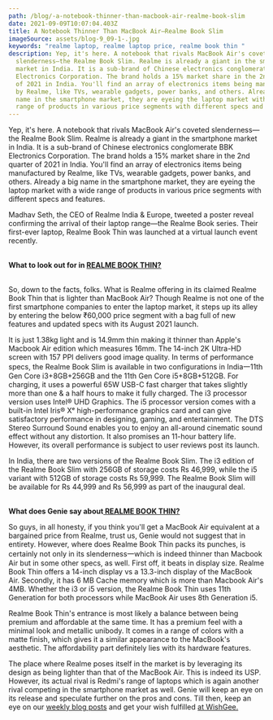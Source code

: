 ```yaml
---
path: /blog/-a-notebook-thinner-than-macbook-air-realme-book-slim
date: 2021-09-09T10:07:04.403Z
title: A Notebook Thinner Than MacBook Air—Realme Book Slim
imageSource: assets/blog-9_09-1-.jpg
keywords: "realme laptop, realme laptop price, realme book thin "
description: Yep, it's here. A notebook that rivals MacBook Air's coveted
  slenderness—the Realme Book Slim. Realme is already a giant in the smartphone
  market in India. It is a sub-brand of Chinese electronics conglomerate BBK
  Electronics Corporation. The brand holds a 15% market share in the 2nd quarter
  of 2021 in India. You'll find an array of electronics items being manufactured
  by Realme, like TVs, wearable gadgets, power banks, and others. Already a big
  name in the smartphone market, they are eyeing the laptop market with a wide
  range of products in various price segments with different specs and features.
---
```

Yep, it's here. A notebook that rivals MacBook Air's coveted slenderness—the Realme Book Slim. Realme is already a giant in the smartphone market in India. It is a sub-brand of Chinese electronics conglomerate BBK Electronics Corporation. The brand holds a 15% market share in the 2nd quarter of 2021 in India. You'll find an array of electronics items being manufactured by Realme, like TVs, wearable gadgets, power banks, and others. Already a big name in the smartphone market, they are eyeing the laptop market with a wide range of products in various price segments with different specs and features. 

Madhav Seth, the CEO of Realme India & Europe, tweeted a poster reveal confirming the arrival of their laptop range—the Realme Book series. Their first-ever laptop, Realme Book Thin was launched at a virtual launch event recently.

\
**What to look out for in [REALME BOOK THIN?](https://www.realme.com/in/realme-book)** 

\
So, down to the facts, folks. What is Realme offering in its claimed Realme Book Thin that is lighter than MacBook Air? Though Realme is not one of the first smartphone companies to enter the laptop market, it steps up its alley by entering the below ₹60,000 price segment with a bag full of new features and updated specs with its August 2021 launch.

It is just 1.38kg light and is 14.9mm thin making it thinner than Apple's Macbook Air edition which measures 16mm. The 14-inch 2K Ultra-HD screen with 157 PPI delivers good image quality. In terms of performance specs, the Realme Book Slim is available in two configurations in India一11th Gen Core i3+8GB+256GB and the 11th Gen Core i5+8GB+512GB. For charging, it uses a powerful 65W USB-C fast charger that takes slightly more than one & a half hours to make it fully charged. The i3 processor version uses Intel® UHD Graphics. The i5 processor version comes with a built-in Intel Iris® Xᵉ high-performance graphics card and can give satisfactory performance in designing, gaming, and entertainment. The DTS Stereo Surround Sound enables you to enjoy an all-around cinematic sound effect without any distortion. It also promises an 11-hour battery life. However, its overall performance is subject to user reviews post its launch. 

In India, there are two versions of the Realme Book Slim. The i3 edition of the Realme Book Slim with 256GB of storage costs Rs 46,999, while the i5 variant with 512GB of storage costs Rs 59,999. The Realme Book Slim will be available for Rs 44,999 and Rs 56,999 as part of the inaugural deal.

**\
What does Genie say about[ REALME BOOK THIN?](https://www.flipkart.com/realme-book-slim-core-i5-11th-gen-8-gb-512-gb-ssd-windows-10-home-rmnb1002-thin-light-laptop/p/itm33d2663d94e5a?pid=COMG5YDPM8FZZWMQ&lid=LSTCOMG5YDPM8FZZWMQQUOXEB&marketplace=FLIPKART&store=6bo%2Fb5g&srno=b_1_3&otracker=clp_banner_1_1.banner.BANNER_realme-laptops-launch-store_Y9VDI3XPCJW7&fm=neo%2Fmerchandising&iid=5fc5c41f-a67e-4f6d-8c80-cfaa769dd1bf.COMG5YDPM8FZZWMQ.SEARCH&ppt=clp&ppn=realme-laptops-launch-store&ssid=nbs71rtbgw0000001631177724383)**

So guys, in all honesty, if you think you'll get a MacBook Air equivalent at a bargained price from Realme, trust us, Genie would not suggest that in entirety. However, where does Realme Book Thin packs its punches, is certainly not only in its slenderness一which is indeed thinner than Macbook Air but in some other specs, as well. First off, it beats in display size. Realme Book Thin offers a 14-inch display vs a 13.3-inch display of the MacBook Air. Secondly, it has 6 MB Cache memory which is more than Macbook Air's 4MB. Whether the i3 or i5 version, the Realme Book Thin uses 11th Generation for both processors while MacBook Air uses 8th Generation i5.  

Realme Book Thin's entrance is most likely a balance between being premium and affordable at the same time. It has a premium feel with a minimal look and metallic unibody. It comes in a range of colors with a matte finish, which gives it a similar appearance to the MacBook's aesthetic. The affordability part definitely lies with its hardware features. 

The place where Realme poses itself in the market is by leveraging its design as being lighter than that of the MacBook Air. This is indeed its USP. However, its actual rival is Redmi's range of laptops which is again another rival competing in the smartphone market as well. Genie will keep an eye on its release and speculate further on the pros and cons. Till then, keep an eye on our [weekly blog posts](https://blog.wishgee.com/) and get your wish fulfilled [at WishGee.](https://wishgee.com/)